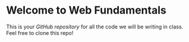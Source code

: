 # Welcome to Web Fundamentals

This is your *GitHub repository* for all the code we will be writing in class. Feel free to clone this repo!
